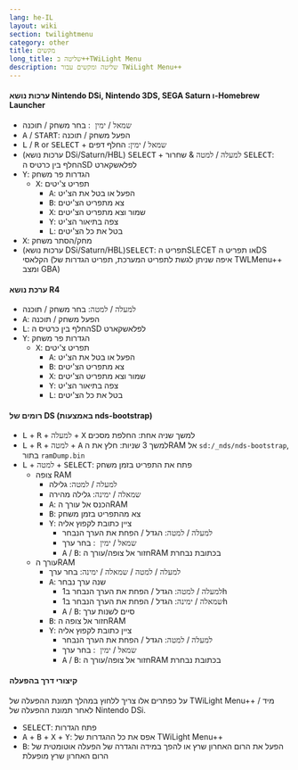 ```yaml
---
lang: he-IL
layout: wiki
section: twilightmenu
category: other
title: מקשים
long_title: שליטה ב++TWiLight Menu
description: שליטה ומקשים עבור TWiLight Menu++
---
```


#### ערכות נושא Nintendo DSi, Nintendo 3DS, SEGA Saturn ו-Homebrew Launcher
- <kbd>שמאל</kbd> / <kbd>ימין </kbd>: בחר משחק / תוכנה
- <kbd class="face">A</kbd> / <kbd>START</kbd>: הפעל משחק / תוכנה
- <kbd class="l">L</kbd> / <kbd class="r">R</kbd> or <kbd>SELECT</kbd> + <kbd>שמאל</kbd> / <kbd>ימין</kbd>: החלף דפים
- (ערכות נושא DSi/Saturn/HBL) <kbd>SELECT</kbd> + <kbd>למעלה</kbd> / <kbd>למטה</kbd> & שחרור <kbd>SELECT</kbd>: החלף בין כרטיס הSD לפלאשקארט
- <kbd class="face">Y</kbd>: הגדרות פר משחק
   - <kbd class="face">X</kbd>: תפריט צ'יטים
      - <kbd class="face">A</kbd>: הפעל או בטל את הצ'יט
      - <kbd class="face">B</kbd>: צא מתפריט הצ'יטים
      - <kbd class="face">X</kbd>: שמור וצא מתפריט הצ'יטים
      - <kbd class="face">Y</kbd>: צפה בתיאור הצ'יט
      - <kbd class="l">L</kbd>: בטל את כל הצ'יטים
- <kbd class="face">X</kbd>: מחק/הסתר משחק
- (ערכות נושא DSi/Saturn/HBL)<kbd>SELECT</kbd>: תפריט הSLECET או תפריט הDS הקלאסי (איפה שניתן לגשת לתפריט המערכת, תפריט הגדרות של TWLMenu++ ומצב GBA)

#### ערכת נושא R4
- <kbd>למעלה</kbd> / <kbd>למטה</kbd>: בחר משחק / תוכנה
- <kbd class="face">A</kbd>: הפעל משחק / תוכנה
- <kbd class="l">L</kbd>: החלף בין כרטיס הSD לפלאשקארט
- <kbd class="face">Y</kbd>: הגדרות פר משחק
   - <kbd class="face">X</kbd>: תפריט צ'יטים
      - <kbd class="face">A</kbd>: הפעל או בטל את הצ'יט
      - <kbd class="face">B</kbd>: צא מתפריט הצ'יטים
      - <kbd class="face">X</kbd>: שמור וצא מתפריט הצ'יטים
      - <kbd class="face">Y</kbd>: צפה בתיאור הצ'יט
      - <kbd class="l">L</kbd>: בטל את כל הצ'יטים

#### רומים של DS (באמצעות nds-bootstrap)
- <kbd class="l">L</kbd> + <kbd class="r">R</kbd> + <kbd>למעלה</kbd> + <kbd class="face">X</kbd> למשך שניה אחת: החלפת מסכים
- <kbd class="l">L</kbd> + <kbd class="r">R</kbd> + <kbd>למטה</kbd> + <kbd class="face">A</kbd> למשך 3 שניות: חלץ את הRAM אל `sd:/_nds/nds-bootstrap`, בתור `ramDump.bin`
- <kbd class="l">L</kbd> + <kbd>למטה</kbd> + <kbd>SELECT</kbd>: פתח את התפריט בזמן משחק
   - צופה RAM
      - <kbd>למעלה</kbd> / <kbd>למטה</kbd>: גלילה
      - <kbd>שמאלה</kbd> / <kbd>ימינה</kbd>: גלילה מהירה
      - <kbd class="face">A</kbd>: הכנס אל עורך הRAM
      - <kbd class="face">B</kbd>: צא מהתפריט בזמן משחק
      - <kbd class="face">Y</kbd>: ציין כתובת לקפוץ אליה
        - <kbd>למעלה</kbd> / <kbd>למטה</kbd>: הגדל / הפחת את הערך הנבחר
        - <kbd>שמאל</kbd> / <kbd>ימין </kbd>: בחר ערך
        - <kbd class="face">A</kbd> / <kbd class="face">B</kbd>: חזור אל צופה/עורך הRAM בכתובת נבחרת
   - עורך הRAM
      - <kbd>למעלה</kbd> / <kbd>למטה</kbd> / <kbd>שמאלה</kbd> / <kbd>ימינה</kbd>: בחר ערך
      - <kbd class="face">A</kbd>: שנה ערך נבחר
         - <kbd>למעלה</kbd> / <kbd>למטה</kbd>: הגדל / הפחת את הערך הנבחר ב1h
         - <kbd>שמאלה</kbd> / <kbd>ימינה</kbd>: הגדל / הפחת את הערך הנבחר ב1h
         - <kbd class="face">A</kbd> / <kbd class="face">B</kbd>: סיים לשנות ערך
      - <kbd class="face">B</kbd>: חזור אל צופה הRAM
      - <kbd class="face">Y</kbd>: ציין כתובת לקפוץ אליה
        - <kbd>למעלה</kbd> / <kbd>למטה</kbd>: הגדל / הפחת את הערך הנבחר
        - <kbd>שמאל</kbd> / <kbd>ימין </kbd>: בחר ערך
        - <kbd class="face">A</kbd> / <kbd class="face">B</kbd>: חזור אל צופה/עורך הRAM בכתובת נבחרת

#### קיצורי דרך בהפעלה
על כפתרים אלו צריך ללחוץ במהלך תמונת ההפעלה של TWiLight Menu++ / מיד לאחר תמונת ההפעלה של Nintendo DSi.

- <kbd>SELECT</kbd>: פתח הגדרות
- <kbd class="face">A</kbd> + <kbd class="face">B</kbd> + <kbd class="face">X</kbd> + <kbd class="face">Y</kbd>: אפס את כל ההגדרות של TWiLight Menu++
- <kbd class="face">B</kbd>: הפעל את הרום האחרון שרץ או להפך במידה והגדרה של הפעלה אוטומטית של הרום האחרון שרץ מופעלת
